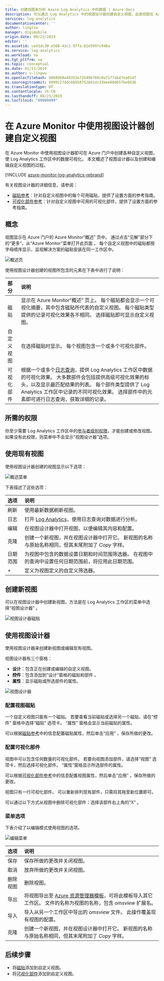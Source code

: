 ```yaml
---
title: 创建视图来分析 Azure Log Analytics 中的数据 | Azure Docs
description: 可以通过 Log Analytics 中的视图设计器创建自定义视图，此类视图在 Azure 门户中显示，包含 Log Analytics 工作区中的多种数据可视化效果。 本文包含视图设计器的概述，并提供了创建和编辑自定义视图的过程。
services: log-analytics
documentationcenter: ''
author: lingliw
manager: digimobile
origin.date: 08/22/2019
editor: ''
ms.assetid: ce41dc30-e568-43c1-97fa-81e5997c946a
ms.service: log-analytics
ms.workload: na
ms.tgt_pltfrm: na
ms.topic: conceptual
ms.date: 01/21/2019
ms.author: v-lingwu
ms.openlocfilehash: b8689b0a49352e73549b760c0a71f7ab47ea014f
ms.sourcegitcommit: 6999c27ddcbb958752841dc33bee68d657be6436
ms.translationtype: HT
ms.contentlocale: zh-CN
ms.lasthandoff: 08/23/2019
ms.locfileid: "69989499"
---
```

# <a name="create-custom-views-by-using-view-designer-in-azure-monitor"></a>在 Azure Monitor 中使用视图设计器创建自定义视图
在 Azure Monitor 中使用视图设计器即可在 Azure 门户中创建各种自定义视图，使 Log Analytics 工作区中的数据可视化。 本文概述了视图设计器以及创建和编辑自定义视图的过程。

[!INCLUDE [azure-monitor-log-analytics-rebrand](../../../includes/azure-monitor-log-analytics-rebrand.md)]

有关视图设计器的详细信息，请参阅：

* [磁贴参考](view-designer-tiles.md)：针对自定义视图中的每个可用磁贴，提供了设置方面的参考指南。
* [可视化部件参考](view-designer-parts.md)：针对自定义视图中可用的可视化部件，提供了设置方面的参考指南。


## <a name="concepts"></a>概念
视图显示在 Azure 门户的 Azure Monitor“概述”  页中。 通过点击“见解”部分下的“更多”，从“Azure Monitor”菜单打开此页面    。 每个自定义视图中的磁贴都按字母顺序显示，监视解决方案的磁贴安装在同一工作区中。

![概述页](media/view-designer/overview-page.png)

使用视图设计器创建的视图所包含的元素在下表中进行了说明：

| 部分 | 说明 |
|:--- |:--- |
| 磁贴 | 显示在 Azure Monitor“概述”  页上。 每个磁贴都会显示一个可视化摘要，其中包含磁贴所代表的自定义视图。 每个磁贴类型提供的记录可视化效果各不相同。 选择磁贴即可显示自定义视图。 |
| 自定义视图 | 在选择磁贴时显示。 每个视图包含一个或多个可视化部件。 |
| 可视化部件 | 根据一个或多个[日志查询](../log-query/log-query-overview.md)，提供 Log Analytics 工作区中数据的可视化效果。 大多数部件会包括提供高级可视化效果的标头，以及显示最匹配结果的列表。 每个部件类型提供了 Log Analytics 工作区中记录的不同可视化效果。 选择部件中的元素即可进行日志查询，获取详细的记录。 |

## <a name="required-permissions"></a>所需的权限
你至少需要 Log Analytics 工作区中的[参与者级别权限](manage-access.md#manage-accounts-and-users)，才能创建或修改视图。 如果没有此权限，则菜单中不会显示“视图设计器”选项。

## <a name="work-with-an-existing-view"></a>使用现有视图
使用视图设计器创建的视图显示以下选项：

![概述菜单](media/view-designer/overview-menu.png)

下表描述了这些选项：

| 选项 | 说明 |
|:--|:--|
| 刷新   | 使用最新数据刷新视图。 | 
| 日志      | 打开 [Log Analytics](../log-query/log-query-overview.md)，使用日志查询对数据进行分析。 |
| 编辑       | 在视图设计器中打开视图，以便编辑其内容和配置。  |
| 克隆      | 创建一个新视图，并在视图设计器中打开它。 新视图的名称与原始名称相同，但其末尾附加了 *Copy* 字样。 |
| 日期范围 | 为视图中包含的数据设置日期和时间范围筛选器。 在视图中的查询中设置任何日期范围前，将应用此日期范围。  |
| +          | 定义为视图定义的自定义筛选器。 |


## <a name="create-a-new-view"></a>创建新视图
可以在视图设计器中创建新视图，方法是在 Log Analytics 工作区的菜单中选择“视图设计器”  。

![视图设计器磁贴](media/view-designer/view-designer-tile.png)


## <a name="work-with-view-designer"></a>使用视图设计器
使用视图设计器来创建新视图或编辑现有视图。 

视图设计器有三个窗格： 
* **设计**：包含正在创建或编辑的自定义视图。 
* **控件**：包含添加到“设计”窗格的磁贴和部件  。 
* **属性**：显示磁贴或所选部件的属性。

![视图设计器](media/view-designer/view-designer-screenshot.png)

### <a name="configure-the-view-tile"></a>配置视图磁贴
一个自定义视图只能有一个磁贴。 若要查看当前磁贴或选择另一个磁贴，请在“控件”  窗格中选择“磁贴”  选项卡。 “属性”  窗格会显示当前磁贴的属性。 

可以根据[磁贴参考](view-designer-tiles.md)中的信息配置磁贴属性，然后单击“应用”  ，保存所做的更改。

### <a name="configure-the-visualization-parts"></a>配置可视化部件
视图中可以包含任何数量的可视化部件。 若要向视图添加部件，请选择“视图”  选项卡，然后选择可视化部件。  “属性”窗格显示所选部件的属性。 

可以根据[可视化部件参考](view-designer-parts.md)中的信息配置视图属性，然后单击“应用”  ，保存所做的更改。

视图只有一行可视化部件。 可以重新排列现有部件，只需将其拖至新位置即可。

可以通过以下方式从视图中删除可视化部件：选择该部件右上角的“X”  。


### <a name="menu-options"></a>菜单选项
下表介绍了以编辑模式使用视图的选项。

![编辑菜单](media/view-designer/edit-menu.png)

| 选项 | 说明 |
|:--|:--|
| 保存        | 保存所做的更改并关闭视图。 |
| 取消      | 放弃所做的更改并关闭视图。 |
| 删除视图 | 删除视图。 |
| 导出      | 将视图导出至 [Azure 资源管理器模板](../../azure-resource-manager/resource-group-authoring-templates.md)，可将此模板导入其它工作区。 文件的名称为视图的名称，包含 *omsview* 扩展名。 |
| 导入      | 导入从另一个工作区中导出的 *omsview* 文件。 此操作覆盖现有视图的配置。 |
| 克隆       | 创建一个新视图，并在视图设计器中打开它。 新视图的名称与原始名称相同，但其末尾附加了 *Copy* 字样。 |

## <a name="next-steps"></a>后续步骤
* 将[磁贴](view-designer-tiles.md)添加到自定义视图。
* 将[可视化部件](view-designer-parts.md)添加到自定义视图。




